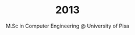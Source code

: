 ---
layout: null
title: 2013
subtitle: M.Sc in Computer Engineering @ University of Pisa
image: "img/timeline/unipi.png"
---
